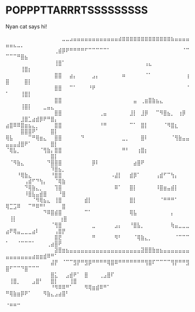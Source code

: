 # POPPPTTARRRTSSSSSSSSS

Nyan cat says hi!

⠀⠀⠀⠀⠀⠀⠀⠀⠀⠀⠀⠀⠀⠀⠀⣀⣀⣠⣤⣤⣤⣤⣤⣤⣤⣤⣤⣤⣤⣤⣴⣶⣶⣶⣶⣶⣶⣶⣶⣶⣶⣶⣶⣶⣦⣤⣤⣤⣤⣤⣤⣄⣀⡀⠀⠀⠀⠀⠀⠀⠀⠀⠀⠀⠀
⠀⠀⠀⠀⠀⠀⠀⠀⠀⠀⠀⠀⠀⢀⣾⡿⠟⠛⠛⠛⠛⠋⠉⠉⠉⠉⠉⠁⠀⠀⠀⠀⠀⠀⠀⠀⠀⠀⠀⠀⠀⠀⠀⠀⠀⠀⠀⠈⠉⠉⠉⠉⠛⣿⣦⠀⠀⠀⠀⠀⠀⠀⠀⠀⠀
⠀⠀⠀⠀⠀⠀⠀⠀⠀⠀⠀⠀⠀⢸⣿⠁⠀⠀⠀⠀⠀⠀⠀⠀⠀⠀⠀⠀⠀⠀⠀⠀⠀⠀⠀⠀⠀⢠⣄⠀⠀⠀⠀⠀⠀⠀⠀⠀⠀⠀⠀⠀⠀⢸⣿⡆⠀⠀⠀⠀⠀⠀⠀⠀⠀
⠀⠀⠀⠀⠀⠀⠀⠀⠀⠀⠀⠀⠀⣿⣿⠀⠀⣴⡄⠀⠀⠀⠀⣠⡄⠀⠀⠀⠀⠀⠀⠶⠀⠀⠀⠀⠀⠈⠁⠀⠀⠀⠀⠀⠀⠀⠀⠀⢰⣿⠀⠀⠀⠀⣿⡇⠀⠀⠀⠀⠀⠀⠀⠀⠀
⠀⠀⠀⠀⠀⠀⠀⠀⠀⠀⠀⠀⠀⣿⣿⠀⠀⠉⠁⠀⠀⠀⠘⠟⠀⠀⠀⠀⠀⠀⠀⠀⠀⠀⠀⠀⠀⠀⠀⠀⠀⠀⠀⠀⠀⠀⠀⠀⠈⠁⠀⠀⠀⢸⣿⡇⠀⠀⠀⠀⠀⠀⠀⠀⠀
⠀⠀⠀⠀⠀⠀⠀⠀⠀⠀⠀⠀⠀⣿⣿⠀⠀⠀⠀⠀⠀⠀⠀⠀⠀⠀⠀⠀⠀⠀⠀⠀⠀⠀⣤⠀⢀⣶⣿⣷⣦⣄⠀⠀⠀⠀⠀⠀⠀⠀⠀⠀⠀⢸⣿⡇⠀⠀⠀⣀⣤⣄⠀⠀⠀
⠀⠀⠀⠀⠀⠀⠀⠀⠀⠀⠀⠀⠀⣿⣿⠀⠀⠀⠀⠀⠀⠀⠀⠀⠀⢀⣤⠀⠀⠀⠀⠀⠀⣸⡇⠀⣸⡿⠀⠀⠉⠻⣿⣦⡀⠀⢰⡿⠀⠀⠀⠀⠀⣸⣿⣁⣴⣾⡿⠟⠛⣿⡄⠀⠀
⣴⣿⠿⠿⣿⣶⣦⣄⡀⠀⠀⠀⠀⣿⣿⠀⠀⠀⠀⠀⠀⠀⠀⠀⠀⠘⠛⠀⠀⠀⠀⠀⠀⠉⠁⠀⣿⡇⠀⠀⠀⠀⠈⠻⣿⣆⠀⠀⠀⠀⠀⠀⠀⣿⣿⣿⠟⠁⠀⠀⠀⣿⡇⠀⠀
⢿⣧⠀⠀⠀⠀⠉⠛⢿⣶⣄⠀⠀⣿⣿⠀⠀⠀⠀⠀⠙⠀⠀⠀⠀⠀⠀⠀⠀⠀⠀⣀⡀⠀⠀⠀⣿⠇⠀⠀⠀⠀⠀⠀⠈⢻⣷⣤⣤⣤⣤⣤⣼⣿⠟⠁⠀⠀⠀⠀⠀⣿⡇⠀⠀
⠈⢿⣧⡀⠀⠀⠀⠀⠀⠈⢻⣷⡄⣿⣿⠀⠀⠀⠀⠀⠀⠀⠀⠀⠀⠀⠀⠀⠀⠀⠀⠛⠃⠀⠀⢰⣿⡆⠀⠀⠀⠀⠀⠀⠀⠀⠀⠀⠀⠀⠀⠀⠀⠀⠀⠀⠀⠀⠀⠀⠀⣿⡇⠀⠀
⠀⠈⠻⣷⣄⠀⠀⠀⠀⠀⠀⠙⣿⣿⣿⠀⠀⠀⠀⠀⠀⠀⠀⡿⠇⠀⠀⠀⠀⠀⠀⠀⠀⠀⣴⣿⠟⠀⠀⠀⠀⠀⠀⠀⠀⠀⠀⠀⠀⠀⠀⠀⠀⠀⠀⠀⠀⠀⠀⠀⠀⠹⣿⣦⡀
⠀⠀⠀⠘⢿⣷⣄⠀⠀⠀⠀⠀⠘⣿⣿⠀⠀⠀⠀⠀⠀⠀⠀⠀⠀⠀⠀⠀⠠⣼⡇⠀⠀⣾⡿⠁⠀⠀⠀⠀⢠⣾⠋⠉⢳⡄⠀⠀⠀⠀⠀⠀⠀⠀⢠⣾⠋⠙⢳⡄⠀⠀⠈⢿⣷
⠀⠀⠀⠀⠀⠙⢿⣷⣄⡀⠀⠀⠀⢹⣿⠀⠀⠀⠀⠀⠀⠀⠀⠀⠀⠀⠀⠀⠀⠿⠁⠀⠀⣿⡇⠀⠀⠀⠀⠀⠸⣿⣶⣤⣾⡇⠀⠀⠀⠀⠀⠀⠀⠀⠸⣿⣧⣤⣾⣿⠀⠀⠀⠘⣿
⠀⠀⠀⠀⠀⠀⠀⠈⠻⢿⣦⣄⠀⢸⣿⠀⠀⠀⠀⠀⠀⣾⡇⠀⠀⠀⠀⠀⠀⠀⠀⠀⠀⣿⡇⠀⠀⠀⠀⠀⠀⠈⠛⠛⠛⠁⠀⠀⠀⢿⣉⣩⠿⠀⠀⠉⠛⠿⠛⠃⠀⠀⠀⠀⣿
⠀⠀⠀⠀⠀⠀⠀⠀⠀⠀⠙⠿⣿⣾⣿⠀⠀⠀⠀⠀⠀⠉⠁⠀⠀⠀⠀⠀⠀⠀⠀⠀⠀⢿⣧⠀⠀⠀⠀⠀⠀⠀⠀⠀⡄⠀⠀⠀⠀⠀⢸⡇⠀⠀⠀⠀⠀⠀⠀⠀⠀⠀⠀   ⢰⣿
⠀⠀⠀⠀⠀⠀⠀⠀⠀⠀⠀⠀⠈⢻⣿⠀⠀⠀⠀⠀⠀⠀⠀⣀⠀⠀⠀⠀⠀⣠⡄⠀⠀⠘⣿⣧⡀⠀⠀⠀⠀⠀⠀⠀⢷⣤⣀⣀⣀⣴⠟⢿⣤⣀⣀⣀⣴⠇⠀⠀⠀⠀⢠⣿⡟
⠀⠀⠀⠀⠀⠀⠀⠀⠀⠀⠀⠀⠀⣿⣟⠀⠀⠀⠀⠀⠀⠀⠀⠛⠀⠀⠀⠀⠀⠻⠃⠀⠀⠀⠈⢿⣷⣄⡀⠀⠀⠀⠀⠀⠀⠈⠉⠉⠉⠁⠀⠀⠈⠉⠉⠉⠁⠀⠀⠀⢀⣴⣿⠟⠀
⠀⠀⠀⠀⠀⠀⠀⠀⠀⠀⠀⠀⠀⣽⣿⣶⣦⣤⣤⣤⣤⣤⣤⣤⣤⣤⣤⣤⣤⣤⣤⣤⣤⣤⣤⣤⣽⣿⣿⣷⣶⣦⣤⣤⣤⣤⣤⣤⣤⣤⣤⣤⣤⣤⣤⣤⣴⣶⣶⣾⠿⠛⠁⠀⠀
⠀⠀⠀⠀⠀⠀⠀⠀⠀⠀⠀⠀⣼⡟⠀⠈⠉⠉⣻⡟⠛⣻⡿⠛⠛⠛⠛⢿⣿⠿⠛⠛⠛⠛⠛⠛⠛⢻⣿⠏⠉⠉⠉⠉⢻⡟⠛⠛⣻⣿⠋⠉⠉⠙⣿⠉⠉⠉⠀⠀⠀⠀⠀⠀⠀
⠀⠀⠀⠀⠀⠀⠀⠀⠀⠀⠀⠀⣿⣅⠀⠀⣠⣾⠟⠁⠀⣿⠀⠀⠀⢀⣠⣿⠏⠀⠀⠀⠀⠀⠀⠀   ⠀⢸⣿⡀⠀⠀⠀⣠⣿⠃⠀⠀⣿⡇⠀⠀⠀⢸⣿⠀⠀⠀⠀⠀⠀⠀⠀⠀⠀
⠀⠀⠀⠀⠀⠀⠀⠀⠀⠀⠀⠀⠘⠻⠿⠿⠛⠁⠀⠀⠀⠻⢿⣶⣾⠿⠛⠁⠀⠀⠀⠀⠀⠀⠀⠀⠀    ⠛⢿⣷⣶⡿⠟⠁⠀⠀⠀⠻⣷⣄⣠⣴⣿⠃⠀⠀⠀⠀⠀⠀⠀⠀⠀⠀
⠀⠀⠀⠀⠀⠀⠀⠀⠀⠀⠀⠀⠀⠀⠀⠀⠀⠀⠀⠀⠀⠀⠀⠀⠀⠀⠀⠀⠀⠀⠀⠀⠀⠀⠀⠀⠀⠀⠀⠀⠀⠀⠀⠀⠀⠀⠀⠀⠀        ⠈⠛⠛⠉⠀⠀⠀⠀⠀⠀⠀⠀⠀⠀⠀⠀